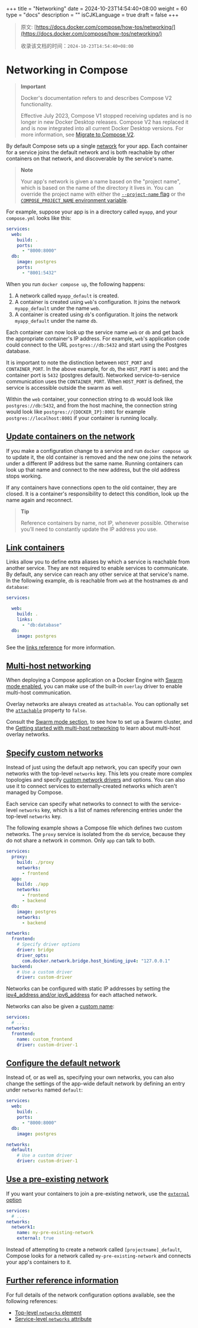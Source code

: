 +++
title = "Networking"
date = 2024-10-23T14:54:40+08:00
weight = 60
type = "docs"
description = ""
isCJKLanguage = true
draft = false
+++

> 原文: [https://docs.docker.com/compose/how-tos/networking/](https://docs.docker.com/compose/how-tos/networking/)
>
> 收录该文档的时间：`2024-10-23T14:54:40+08:00`

# Networking in Compose

> **Important**
>
> 
>
> Docker's documentation refers to and describes Compose V2 functionality.
>
> Effective July 2023, Compose V1 stopped receiving updates and is no longer in new Docker Desktop releases. Compose V2 has replaced it and is now integrated into all current Docker Desktop versions. For more information, see [Migrate to Compose V2](https://docs.docker.com/compose/migrate).

By default Compose sets up a single [network](https://docs.docker.com/reference/cli/docker/network/create/) for your app. Each container for a service joins the default network and is both reachable by other containers on that network, and discoverable by the service's name.

> **Note**
>
> 
>
> Your app's network is given a name based on the "project name", which is based on the name of the directory it lives in. You can override the project name with either the [`--project-name` flag](https://docs.docker.com/reference/cli/docker/compose/) or the [`COMPOSE_PROJECT_NAME` environment variable](https://docs.docker.com/compose/how-tos/environment-variables/envvars/#compose_project_name).

For example, suppose your app is in a directory called `myapp`, and your `compose.yml` looks like this:



```yaml
services:
  web:
    build: .
    ports:
      - "8000:8000"
  db:
    image: postgres
    ports:
      - "8001:5432"
```

When you run `docker compose up`, the following happens:

1. A network called `myapp_default` is created.
2. A container is created using `web`'s configuration. It joins the network `myapp_default` under the name `web`.
3. A container is created using `db`'s configuration. It joins the network `myapp_default` under the name `db`.

Each container can now look up the service name `web` or `db` and get back the appropriate container's IP address. For example, `web`'s application code could connect to the URL `postgres://db:5432` and start using the Postgres database.

It is important to note the distinction between `HOST_PORT` and `CONTAINER_PORT`. In the above example, for `db`, the `HOST_PORT` is `8001` and the container port is `5432` (postgres default). Networked service-to-service communication uses the `CONTAINER_PORT`. When `HOST_PORT` is defined, the service is accessible outside the swarm as well.

Within the `web` container, your connection string to `db` would look like `postgres://db:5432`, and from the host machine, the connection string would look like `postgres://{DOCKER_IP}:8001` for example `postgres://localhost:8001` if your container is running locally.

## [Update containers on the network](https://docs.docker.com/compose/how-tos/networking/#update-containers-on-the-network)

If you make a configuration change to a service and run `docker compose up` to update it, the old container is removed and the new one joins the network under a different IP address but the same name. Running containers can look up that name and connect to the new address, but the old address stops working.

If any containers have connections open to the old container, they are closed. It is a container's responsibility to detect this condition, look up the name again and reconnect.

> **Tip**
>
> 
>
> Reference containers by name, not IP, whenever possible. Otherwise you’ll need to constantly update the IP address you use.

## [Link containers](https://docs.docker.com/compose/how-tos/networking/#link-containers)

Links allow you to define extra aliases by which a service is reachable from another service. They are not required to enable services to communicate. By default, any service can reach any other service at that service's name. In the following example, `db` is reachable from `web` at the hostnames `db` and `database`:



```yaml
services:

  web:
    build: .
    links:
      - "db:database"
  db:
    image: postgres
```

See the [links reference](https://docs.docker.com/reference/compose-file/services/#links) for more information.

## [Multi-host networking](https://docs.docker.com/compose/how-tos/networking/#multi-host-networking)

When deploying a Compose application on a Docker Engine with [Swarm mode enabled](https://docs.docker.com/engine/swarm/), you can make use of the built-in `overlay` driver to enable multi-host communication.

Overlay networks are always created as `attachable`. You can optionally set the [`attachable`](https://docs.docker.com/reference/compose-file/networks/#attachable) property to `false`.

Consult the [Swarm mode section](https://docs.docker.com/engine/swarm/), to see how to set up a Swarm cluster, and the [Getting started with multi-host networking](https://docs.docker.com/engine/network/tutorials/overlay/) to learn about multi-host overlay networks.

## [Specify custom networks](https://docs.docker.com/compose/how-tos/networking/#specify-custom-networks)

Instead of just using the default app network, you can specify your own networks with the top-level `networks` key. This lets you create more complex topologies and specify [custom network drivers](https://docs.docker.com/engine/extend/plugins_network/) and options. You can also use it to connect services to externally-created networks which aren't managed by Compose.

Each service can specify what networks to connect to with the service-level `networks` key, which is a list of names referencing entries under the top-level `networks` key.

The following example shows a Compose file which defines two custom networks. The `proxy` service is isolated from the `db` service, because they do not share a network in common. Only `app` can talk to both.



```yaml
services:
  proxy:
    build: ./proxy
    networks:
      - frontend
  app:
    build: ./app
    networks:
      - frontend
      - backend
  db:
    image: postgres
    networks:
      - backend

networks:
  frontend:
    # Specify driver options
    driver: bridge
    driver_opts:
      com.docker.network.bridge.host_binding_ipv4: "127.0.0.1"
  backend:
    # Use a custom driver
    driver: custom-driver
```

Networks can be configured with static IP addresses by setting the [ipv4_address and/or ipv6_address](https://docs.docker.com/reference/compose-file/services/#ipv4_address-ipv6_address) for each attached network.

Networks can also be given a [custom name](https://docs.docker.com/reference/compose-file/networks/#name):



```yaml
services:
  # ...
networks:
  frontend:
    name: custom_frontend
    driver: custom-driver-1
```

## [Configure the default network](https://docs.docker.com/compose/how-tos/networking/#configure-the-default-network)

Instead of, or as well as, specifying your own networks, you can also change the settings of the app-wide default network by defining an entry under `networks` named `default`:



```yaml
services:
  web:
    build: .
    ports:
      - "8000:8000"
  db:
    image: postgres

networks:
  default:
    # Use a custom driver
    driver: custom-driver-1
```

## [Use a pre-existing network](https://docs.docker.com/compose/how-tos/networking/#use-a-pre-existing-network)

If you want your containers to join a pre-existing network, use the [`external` option](https://docs.docker.com/reference/compose-file/networks/#external)



```yaml
services:
  # ...
networks:
  network1:
    name: my-pre-existing-network
    external: true
```

Instead of attempting to create a network called `[projectname]_default`, Compose looks for a network called `my-pre-existing-network` and connects your app's containers to it.

## [Further reference information](https://docs.docker.com/compose/how-tos/networking/#further-reference-information)

For full details of the network configuration options available, see the following references:

- [Top-level `networks` element](https://docs.docker.com/reference/compose-file/networks/)
- [Service-level `networks` attribute](https://docs.docker.com/reference/compose-file/services/#networks)
